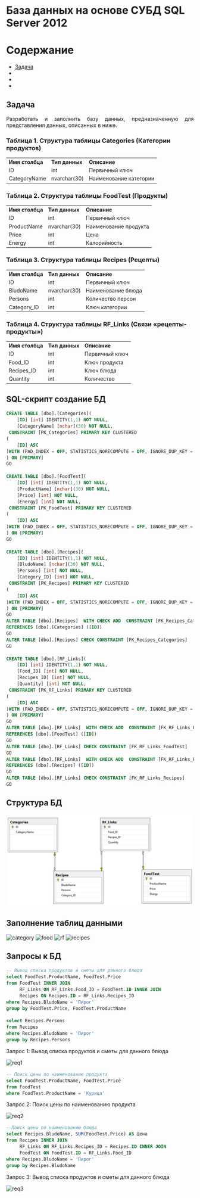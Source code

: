 # База данных на основе СУБД SQL Server 2012
<h1>Содержание</h1>
  <ul>
    <li><a href="#">Задача</a></li>
    <li><a href="#"></a></li>
    <li><a href="#"></a></li>
    <li><a href="#"></a></li>
  </ul>
<h2 id="task">Задача</h2>
<p align="justify">
  Разработать и заполнить базу данных, предназначенную для представления данных, описанных в ниже. 
</p>
<h3>Таблица 1. Структура таблицы Categories (Категории продуктов)</h3>
<table>
    <tr>
        <td><b>Имя столбца</b></td>
        <td><b>Тип данных</b></td>
        <td><b>Описание</b></td>
    </tr>
    <tr>
        <td>ID</td>
        <td>int</td>
        <td>Первичный ключ</td>
    </tr>
    <tr>
        <td>CategoryName</td>
        <td>nvarchar(30)</td>
        <td>Наименование категории</td>
    </tr>
</table>
<h3>Таблица 2. Структура таблицы FoodTest (Продукты)</h3>
<table>
    <tr>
        <td><b>Имя столбца</b></td>
        <td><b>Тип данных</b></td>
        <td><b>Описание</b></td>
    </tr>
    <tr>
        <td>ID</td>
        <td>int</td>
        <td>Первичный ключ</td>
    </tr>
    <tr>
        <td>ProductName</td>
        <td>nvarchar(30)</td>
        <td>Наименование продукта</td>
    </tr>
    <tr>
        <td>Price</td>
        <td>int</td>
        <td>Цена</td>
    </tr>
    <tr>
        <td>Energy</td>
        <td>int</td>
        <td>Калорийность</td>
    </tr>
</table>
<h3>Таблица 3. Структура таблицы Recipes (Рецепты)</h3>
<table>
    <tr>
        <td><b>Имя столбца</b></td>
        <td><b>Тип данных</b></td>
        <td><b>Описание</b></td>
    </tr>
    <tr>
        <td>ID</td>
        <td>int</td>
        <td>Первичный ключ</td>
    </tr>
    <tr>
        <td>BludoName</td>
        <td>nvarchar(30)</td>
        <td>Наименование блюда</td>
    </tr>
    <tr>
        <td>Persons</td>
        <td>int</td>
        <td>Количество персон</td>
    </tr>
    <tr>
        <td>Category_ID</td>
        <td>int</td>
        <td>Ключ категории</td>
    </tr>
</table>
<h3>Таблица 4. Структура таблицы RF_Links (Связи «рецепты-продукты»)</h3>
<table>
    <tr>
        <td><b>Имя столбца</b></td>
        <td><b>Тип данных</b></td>
        <td><b>Описание</b></td>
    </tr>
    <tr>
        <td>ID</td>
        <td>int</td>
        <td>Первичный ключ</td>
    </tr>
    <tr>
        <td>Food_ID</td>
        <td>int</td>
        <td>Ключ продукта</td>
    </tr>
    <tr>
        <td>Recipes_ID</td>
        <td>int</td>
        <td>Ключ блюда</td>
    </tr>
    <tr>
        <td>Quantity</td>
        <td>int</td>
        <td>Количество</td>
    </tr>
</table>

<h2 id="create">SQL-скрипт создание БД</h2>

```sql
CREATE TABLE [dbo].[Categories](
	[ID] [int] IDENTITY(1,1) NOT NULL,
	[CategoryName] [nchar](30) NOT NULL,
 CONSTRAINT [PK_Categories] PRIMARY KEY CLUSTERED 
(
	[ID] ASC
)WITH (PAD_INDEX = OFF, STATISTICS_NORECOMPUTE = OFF, IGNORE_DUP_KEY = OFF, ALLOW_ROW_LOCKS = ON, ALLOW_PAGE_LOCKS = ON) ON [PRIMARY]
) ON [PRIMARY]
GO

CREATE TABLE [dbo].[FoodTest](
	[ID] [int] IDENTITY(1,1) NOT NULL,
	[ProductName] [nchar](30) NOT NULL,
	[Price] [int] NOT NULL,
	[Energy] [int] NOT NULL,
 CONSTRAINT [PK_FoodTest] PRIMARY KEY CLUSTERED 
(
	[ID] ASC
)WITH (PAD_INDEX = OFF, STATISTICS_NORECOMPUTE = OFF, IGNORE_DUP_KEY = OFF, ALLOW_ROW_LOCKS = ON, ALLOW_PAGE_LOCKS = ON) ON [PRIMARY]
) ON [PRIMARY]
GO

CREATE TABLE [dbo].[Recipes](
	[ID] [int] IDENTITY(1,1) NOT NULL,
	[BludoName] [nchar](30) NOT NULL,
	[Persons] [int] NOT NULL,
	[Category_ID] [int] NOT NULL,
 CONSTRAINT [PK_Recipes] PRIMARY KEY CLUSTERED 
(
	[ID] ASC
)WITH (PAD_INDEX = OFF, STATISTICS_NORECOMPUTE = OFF, IGNORE_DUP_KEY = OFF, ALLOW_ROW_LOCKS = ON, ALLOW_PAGE_LOCKS = ON) ON [PRIMARY]
) ON [PRIMARY]
GO
ALTER TABLE [dbo].[Recipes]  WITH CHECK ADD  CONSTRAINT [FK_Recipes_Categories] FOREIGN KEY([Category_ID])
REFERENCES [dbo].[Categories] ([ID])
GO
ALTER TABLE [dbo].[Recipes] CHECK CONSTRAINT [FK_Recipes_Categories]
GO

CREATE TABLE [dbo].[RF_Links](
	[ID] [int] IDENTITY(1,1) NOT NULL,
	[Food_ID] [int] NOT NULL,
	[Recipes_ID] [int] NOT NULL,
	[Quantity] [int] NOT NULL,
 CONSTRAINT [PK_RF_Links] PRIMARY KEY CLUSTERED 
(
	[ID] ASC
)WITH (PAD_INDEX = OFF, STATISTICS_NORECOMPUTE = OFF, IGNORE_DUP_KEY = OFF, ALLOW_ROW_LOCKS = ON, ALLOW_PAGE_LOCKS = ON) ON [PRIMARY]
) ON [PRIMARY]
GO
ALTER TABLE [dbo].[RF_Links]  WITH CHECK ADD  CONSTRAINT [FK_RF_Links_FoodTest] FOREIGN KEY([Food_ID])
REFERENCES [dbo].[FoodTest] ([ID])
GO
ALTER TABLE [dbo].[RF_Links] CHECK CONSTRAINT [FK_RF_Links_FoodTest]
GO
ALTER TABLE [dbo].[RF_Links]  WITH CHECK ADD  CONSTRAINT [FK_RF_Links_Recipes] FOREIGN KEY([Recipes_ID])
REFERENCES [dbo].[Recipes] ([ID])
GO
ALTER TABLE [dbo].[RF_Links] CHECK CONSTRAINT [FK_RF_Links_Recipes]
GO
```
<h2 id="diagram">Структура БД</h2>
<img src="diagram.png" alt="diagram">
<h2 id="add">Заполнение таблиц данными</h2>
<img src="category" alt="category">
<img src="food" alt="food">
<img src="rf" alt="rf">
<img src="recipes" alt="recipes">
<h2 id="request">Запросы к БД</h2>

```sql
-- Вывод списка продуктов и сметы для данного блюда
select FoodTest.ProductName, FoodTest.Price
from FoodTest INNER JOIN
     RF_Links ON RF_Links.Food_ID = FoodTest.ID INNER JOIN
	 Recipes ON Recipes.ID = RF_Links.Recipes_ID
where Recipes.BludoName = 'Пирог'
group by FoodTest.Price, FoodTest.ProductName

select Recipes.Persons 
from Recipes
where Recipes.BludoName = 'Пирог'
group by Recipes.Persons
```
<p>Запрос 1: Вывод списка продуктов и сметы для данного блюда</p>
<img src="req1" alt="req1">

```sql
-- Поиск цены по наименованию продукта
select FoodTest.ProductName, FoodTest.Price
from FoodTest
where FoodTest.ProductName = 'Курица'
```

<p>Запрос 2: Поиск цены по наименованию продукта</p>
<img src="req2" alt="req2">

```sql
--Поиск цены по наименованию блюда
select Recipes.BludoName, SUM(FoodTest.Price) AS Цена
from Recipes INNER JOIN 
     RF_Links ON RF_Links.Recipes_ID = Recipes.ID INNER JOIN
	 FoodTest ON FoodTest.ID = RF_Links.Food_ID
where Recipes.BludoName = 'Пирог'
group by Recipes.BludoName
```

<p>Запрос 3: Вывод списка продуктов и сметы для данного блюда</p>
<img src="req3" alt="req3">
